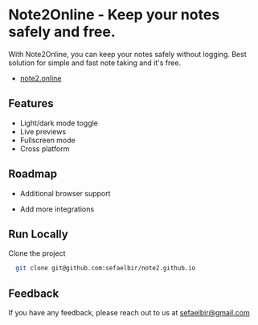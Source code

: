 # Note2Online - Keep your notes safely and free.


With Note2Online, you can keep your notes safely without logging. Best solution for simple and fast note taking and it's free.

- [note2.online](https://note2.online)


## Features

- Light/dark mode toggle
- Live previews
- Fullscreen mode
- Cross platform


## Roadmap

- Additional browser support

- Add more integrations


## Run Locally

Clone the project

```bash
  git clone git@github.com:sefaelbir/note2.github.io
```


## Feedback

If you have any feedback, please reach out to us at sefaelbir@gmail.com
